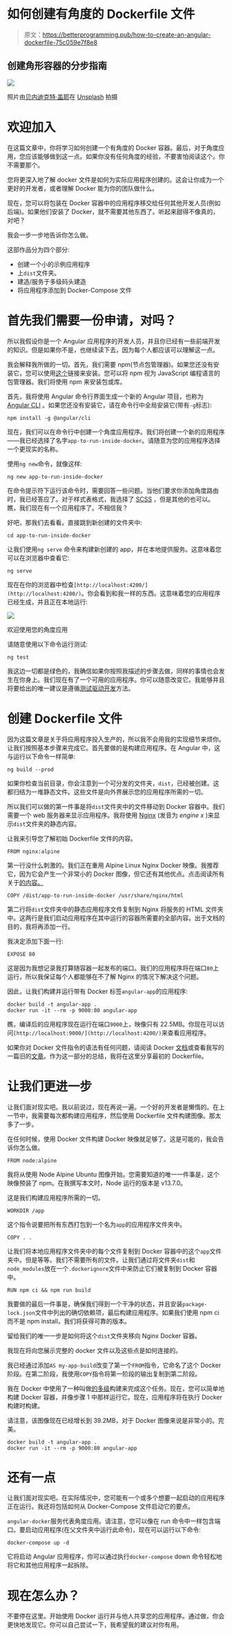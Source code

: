 # 如何创建有角度的 Dockerfile 文件

> 原文：<https://betterprogramming.pub/how-to-create-an-angular-dockerfile-75c059e7f8e8>

## 创建角形容器的分步指南

![](img/86594993d68fe7ffebf3c3b642b4ef9c.png)

照片由[贝内迪克特·盖耶](https://unsplash.com/@b_g?utm_source=medium&utm_medium=referral)在 [Unsplash](https://unsplash.com?utm_source=medium&utm_medium=referral) 拍摄

# 欢迎加入

在这篇文章中，你将学习如何创建一个有角度的 Docker 容器。最后，对于角度应用，您应该能够做到这一点。如果你没有任何角度的经验，不要害怕阅读这个。你不需要那个。

您将更深入地了解 docker 文件是如何为实际应用程序创建的。这会让你成为一个更好的开发者，或者理解 Docker 能为你的团队做什么。

现在，您可以将包装在 Docker 容器中的应用程序移交给任何其他开发人员(例如后端)。如果他们安装了 Docker，就不需要其他东西了。听起来甜得不像真的，对吧？

我会一步一步地告诉你怎么做。

这部作品分为四个部分:

*   创建一个小的示例应用程序
*   上`dist`文件夹。
*   建造/服务于多级码头建造
*   将应用程序添加到 Docker-Compose 文件

# 首先我们需要一份申请，对吗？

所以我假设你是一个 Angular 应用程序的开发人员，并且你已经有一些前端开发的知识。但是如果你不是，也继续读下去，因为每个人都应该可以理解这一点。

我会解释我所做的一切。首先，我们需要 npm(节点包管理器)。如果您还没有安装它，您可以使用[这个](https://www.npmjs.com/get-npm)链接来安装。您可以将 npm 视为 JavaScript 编程语言的包管理器。我们将使用 npm 来安装包或库。

首先，我将使用 Angular 命令行界面生成一个新的 Angular 项目，也称为 [Angular CLI](https://cli.angular.io/) 。如果您还没有安装它，请在命令行中全局安装它(带有`-g`标志):

```
npm install -g @angular/cli
```

现在，我们可以在命令行中创建一个角度应用程序。我们将创建一个新的应用程序——我已经选择了名字`app-to-run-inside-docker`。请随意为您的应用程序选择一个更现实的名称。

使用`ng new`命令，就像这样:

```
ng new app-to-run-inside-docker
```

在命令提示符下运行该命令时，需要回答一些问题。当他们要求你添加角度路由时，我已经答应了。对于样式表格式，我选择了 [SCSS](https://sass-lang.com/) ，但是其他的也可以。瞧，我们现在有一个应用程序了。不相信我？

好吧，那我们去看看。直接跳到新创建的文件夹中:

```
cd app-to-run-inside-docker
```

让我们使用`ng serve` 命令来构建新创建的 app，并在本地提供服务。这意味着您可以在浏览器中查看它:

```
ng serve
```

现在在你的浏览器中检查`[http://localhost:4200/](http://localhost:4200/)`。你会看到和我一样的东西。这意味着您的应用程序已经生成，并且正在本地运行:

![](img/5e6b239af36364edca97154e2d6241ad.png)

欢迎使用您的角度应用

请随意使用以下命令运行测试:

```
ng test
```

我这边一切都是绿色的，我确信如果你按照我描述的步骤去做，同样的事情也会发生在你身上。我们现在有了一个可用的应用程序。你可以随意改变它。我能够并且将要给出的唯一建议是遵循[测试驱动开发](https://www.guru99.com/test-driven-development.html)方法。

# 创建 Dockerfile 文件

因为这篇文章是关于将应用程序投入生产的，所以我不会用我的实现细节来烦你。让我们按照基本步骤来完成它。首先要做的是构建应用程序。在 Angular 中，这与运行以下命令一样简单:

```
ng build --prod
```

如果你检查当前目录，你会注意到一个可分发的文件夹，`dist`，已经被创建。这都归结为一堆静态文件。这些文件是向外界展示您的应用程序所需的一切。

所以我们可以做的第一件事是将`dist`文件夹中的文件移动到 Docker 容器中。我们需要一个 web 服务器来显示应用程序。我将使用 [Nginx](https://hub.docker.com/_/nginx) (发音为 *engine x* )来显示`dist`文件夹的静态内容。

让我来引导您了解初始 Dockerfile 文件的内容。

```
FROM nginx:alpine
```

第一行没什么刺激的。我们正在重用 Alpine Linux Nginx Docker 映像。我推荐它，因为它会产生一个非常小的 Docker 图像，但它还有其他优点。点击阅读所有关于[的内容。](https://nickjanetakis.com/blog/the-3-biggest-wins-when-using-alpine-as-a-base-docker-image)

```
COPY /dist/app-to-run-inside-docker /usr/share/nginx/html
```

第二行将`dist`文件夹中的静态应用程序文件复制到 Nginx 将服务的 HTML 文件夹中。这两行是我们启动应用程序在其中运行的容器所需要的全部内容。出于文档的目的，我将再添加一行。

我决定添加下面一行:

```
EXPOSE 80
```

这是因为我想记录我打算随容器一起发布的端口。我们的应用程序将在端口`80`上运行，所以我保证每个人都能够在不了解 Nginx 的情况下解决这个问题。

因此，让我们构建并运行带有 Docker 标签`angular-app`的应用程序:

```
docker build -t angular-app .
docker run -it --rm -p 9000:80 angular-app
```

瞧，编译后的应用程序现在运行在端口`9000`上，映像只有 22.5MB。你现在可以访问`[http://localhost:9000/](http://localhost:4200/)`来查看应用程序。

如果你对 Docker 文件指令的语法有任何问题，请阅读 Docker [文档](https://docs.docker.com/engine/reference/builder/)或查看我写的一篇旧的[文章](https://medium.com/better-programming/what-goes-into-a-dockerfile-ff0ace591060?source=friends_link&sk=6a4bdaf97cb6e7e76afe8fc733a1023f)。作为这一部分的总结，我将在这里分享最初的 Dockerfile。

# 让我们更进一步

让我们面对现实吧。我以前说过，现在再说一遍。一个好的开发者是懒惰的。在上一节中，我需要每次都构建应用程序，然后使用 Dockerfile 文件构建图像。那太多了一步。

在任何时候，使用 Docker 文件构建 Docker 映像就足够了。这是可能的，我会告诉你怎么做。

```
FROM node:alpine
```

我将从使用 Node Alpine Ubuntu 图像开始。您需要知道的唯一一件事是，这个映像预装了 npm。在我撰写本文时，Node 运行的版本是 v13.7.0。

这是我们构建应用程序所需的一切。

```
WORKDIR /app
```

这个指令说要把所有东西打包到一个名为`app`的应用程序文件夹中。

```
COPY . .
```

让我们将本地应用程序文件夹中的每个文件复制到 Docker 容器中的这个`app`文件夹中。但是等等。我们不需要所有的文件。让我们通过将文件夹`dist`和`node_modules`放在一个`.dockerignore`文件中来防止它们被复制到 Docker 容器中。

```
RUN npm ci && npm run build
```

我要做的最后一件事是，确保我们得到一个干净的状态，并且安装`package-lock.json`文件中列出的确切依赖项，最后构建应用程序。如果我们使用 npm ci 而不是 npm install，我们将获得可靠的版本。

留给我们的唯一一步是如何将这个`dist`文件夹移向 Nginx Docker 容器。

我现在将向您展示完整的 docker 文件以及这些点是如何连接的。

我已经通过添加`AS my-app-build`改变了第一个`FROM`指令，它命名了这个 Docker 阶段。在第二阶段，我使用`COPY`指令将第一阶段的输出复制到第二阶段。

我在 Docker 中使用了一种叫做[的多级](https://docs.docker.com/develop/develop-images/multistage-build/)构建来完成这个任务。现在，您可以简单地构建 Docker 容器，并像步骤 1 中那样运行它。现在，应用程序将在执行 Docker 构建时构建。

请注意，该图像现在已经增长到 39.2MB，对于 Docker 图像来说是非常小的。完美。

```
docker build -t angular-app .
docker run -it --rm -p 9000:80 angular-app
```

# 还有一点

让我们面对现实吧。在实际情况中，您可能有一个或多个想要一起启动的应用程序正在运行。我还将包括如何从 Docker-Compose 文件启动它的要点。

`angular-docker`服务代表角度应用。请注意，您可以像在 run 命令中一样包含端口。要启动应用程序(在父文件夹中运行此命令)，现在可以运行以下命令:

```
docker-compose up -d
```

它将启动 Angular 应用程序，你可以通过执行`docker-compose` down 命令轻松地将它和其他应用程序一起拆除。

# 现在怎么办？

不要停在这里。开始使用 Docker 运行并与他人共享您的应用程序。通过做，你会更快地发现它。你可以自己尝试一下，我希望我的建议对你有用。
